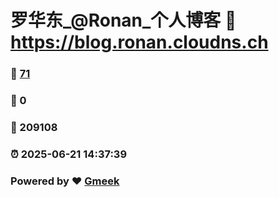 # 罗华东_@Ronan_个人博客 :link: https://blog.ronan.cloudns.ch 
### :page_facing_up: [71](https://blog.ronan.cloudns.ch/tag.html) 
### :speech_balloon: 0 
### :hibiscus: 209108 
### :alarm_clock: 2025-06-21 14:37:39 
### Powered by :heart: [Gmeek](https://github.com/Meekdai/Gmeek)
